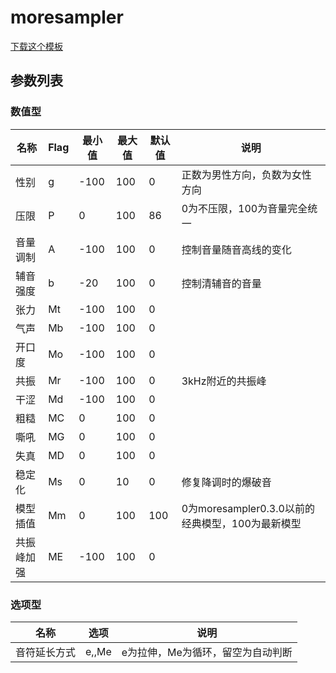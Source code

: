 # moresampler
[下载这个模板](moresampler.ustx)
## 参数列表
### 数值型
|名称|Flag|最小值|最大值|默认值|说明|
|-|-|-|-|-|-|
|性别|g|-100|100|0|正数为男性方向，负数为女性方向|
|压限|P|0|100|86|0为不压限，100为音量完全统一|
|音量调制|A|-100|100|0|控制音量随音高线的变化|
|辅音强度|b|-20|100|0|控制清辅音的音量|
|张力|Mt|-100|100|0||
|气声|Mb|-100|100|0||
|开口度|Mo|-100|100|0||
|共振|Mr|-100|100|0|3kHz附近的共振峰|
|干涩|Md|-100|100|0||
|粗糙|MC|0|100|0||
|嘶吼|MG|0|100|0||
|失真|MD|0|100|0||
|稳定化|Ms|0|10|0|修复降调时的爆破音|
|模型插值|Mm|0|100|100|0为moresampler0.3.0以前的经典模型，100为最新模型|
|共振峰加强|ME|-100|100|0||
### 选项型
|名称|选项|说明|
|-|-|-|
|音符延长方式|e,,Me|e为拉伸，Me为循环，留空为自动判断|